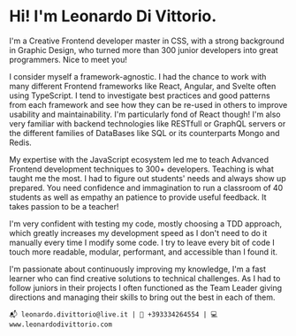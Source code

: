 # Hi! I'm Leonardo Di Vittorio.

I'm a Creative Frontend developer master in CSS, with a strong background in Graphic Design, who turned more than 300 junior developers into great programmers. Nice to meet you!

I consider myself a framework-agnostic. I had the chance to work with many different Frontend frameworks like React, Angular, and Svelte often using TypeScript. I tend to investigate best practices and good patterns from each framework and see how they can be re-used in others to improve usability and maintainability. I'm particularly fond of React though!
I'm also very familiar with backend technologies like RESTfull or GraphQL servers or the different families of DataBases like SQL or its counterparts Mongo and Redis. 

My expertise with the JavaScript ecosystem led me to teach Advanced Frontend development techniques to 300+ developers. 
Teaching is what taught me the most. I had to figure out students' needs and always show up prepared. You need confidence and immagination to run a classroom of 40 students as well as empathy an patience to provide useful feedback. It takes passion to be a teacher!

I'm very confident with testing my code, mostly choosing a TDD approach, which greatly increases my development speed as I don't need to do it manually every time I modify some code. I try to leave every bit of code I touch more readable, modular, performant, and accessible than I found it.

I'm passionate about continuously improving my knowledge, I'm a fast learner who can find creative solutions to technical challenges. As I had to follow juniors in their projects I often functioned as the Team Leader giving directions and managing their skills to bring out the best in each of them.

 ` 📬 leonardo.divittorio@live.it | 📱 +393334264554 | 💻 www.leonardodivittorio.com `
